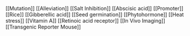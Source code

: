[[Mutation]]
[[Alleviation]]
[[Salt Inhibition]]
[[Abscisic acid]]
[[Promoter]]
[[Rice]]
[[Gibberellic acid]]
[[Seed germination]]
[[Phytohormone]]
[[Heat stress]]
[[Vitamin A]]
[[Retinoic acid receptor]]
[[In Vivo Imaging]]
[[Transgenic Reporter Mouse]]

